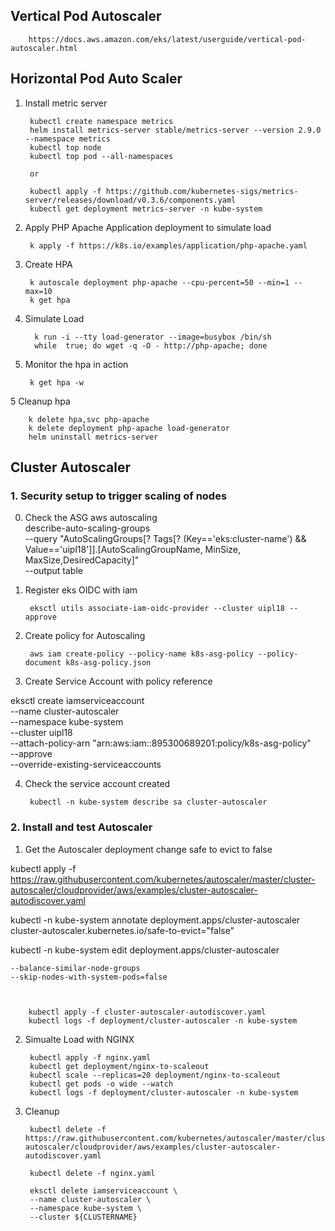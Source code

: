 ## Vertical Pod Autoscaler
		
		https://docs.aws.amazon.com/eks/latest/userguide/vertical-pod-autoscaler.html

## Horizontal Pod Auto Scaler

1. Install metric server

	    kubectl create namespace metrics
	    helm install metrics-server stable/metrics-server --version 2.9.0 --namespace metrics
	    kubectl top node
	    kubectl top pod --all-namespaces

		or

		kubectl apply -f https://github.com/kubernetes-sigs/metrics-server/releases/download/v0.3.6/components.yaml
		kubectl get deployment metrics-server -n kube-system

  2. Apply PHP Apache Application deployment to simulate load

		  k apply -f https://k8s.io/examples/application/php-apache.yaml
		  
2. Create HPA
	

		k autoscale deployment php-apache --cpu-percent=50 --min=1 --max=10
		k get hpa

3. Simulate Load

	     k run -i --tty load-generator --image=busybox /bin/sh
	     while  true; do wget -q -O - http://php-apache; done
4. Monitor the hpa in action	

		k get hpa -w
5 Cleanup hpa

	    k delete hpa,svc php-apache
	    k delete deployment php-apache load-generator
	    helm uninstall metrics-server

## Cluster Autoscaler

###  1. Security setup to trigger scaling of nodes

0. Check the ASG
aws autoscaling \
describe-auto-scaling-groups \
--query "AutoScalingGroups[? Tags[? (Key=='eks:cluster-name') && Value=='uipl18']].[AutoScalingGroupName, MinSize, MaxSize,DesiredCapacity]" \
--output table


1. Register eks OIDC with iam

		eksctl utils associate-iam-oidc-provider --cluster uipl18 --approve
		 

  2. Create policy for Autoscaling
			
		  aws iam create-policy --policy-name k8s-asg-policy --policy-document k8s-asg-policy.json

3. Create Service Account with policy reference

eksctl create iamserviceaccount \
 --name cluster-autoscaler \
 --namespace kube-system \
 --cluster uipl18\
 --attach-policy-arn "arn:aws:iam::895300689201:policy/k8s-asg-policy" \
 --approve \
 --override-existing-serviceaccounts

4. Check the service account created

	    kubectl -n kube-system describe sa cluster-autoscaler

### 2. Install and test Autoscaler

1. Get the Autoscaler deployment change safe to evict to false 

kubectl apply -f https://raw.githubusercontent.com/kubernetes/autoscaler/master/cluster-autoscaler/cloudprovider/aws/examples/cluster-autoscaler-autodiscover.yaml

kubectl -n kube-system annotate deployment.apps/cluster-autoscaler cluster-autoscaler.kubernetes.io/safe-to-evict="false"

kubectl -n kube-system edit deployment.apps/cluster-autoscaler

    --balance-similar-node-groups
    --skip-nodes-with-system-pods=false



		kubectl apply -f cluster-autoscaler-autodiscover.yaml
		kubectl logs -f deployment/cluster-autoscaler -n kube-system

  2. Simualte Load with NGINX
			
		  kubectl apply -f nginx.yaml
		  kubectl get deployment/nginx-to-scaleout
		  kubectl scale --replicas=20 deployment/nginx-to-scaleout
		  kubectl get pods -o wide --watch
		  kubectl logs -f deployment/cluster-autoscaler -n kube-system
3. Cleanup

		kubectl delete -f https://raw.githubusercontent.com/kubernetes/autoscaler/master/cluster-autoscaler/cloudprovider/aws/examples/cluster-autoscaler-autodiscover.yaml

		kubectl delete -f nginx.yaml
		
		eksctl delete iamserviceaccount \
		--name cluster-autoscaler \
		--namespace kube-system \
		--cluster ${CLUSTERNAME}
